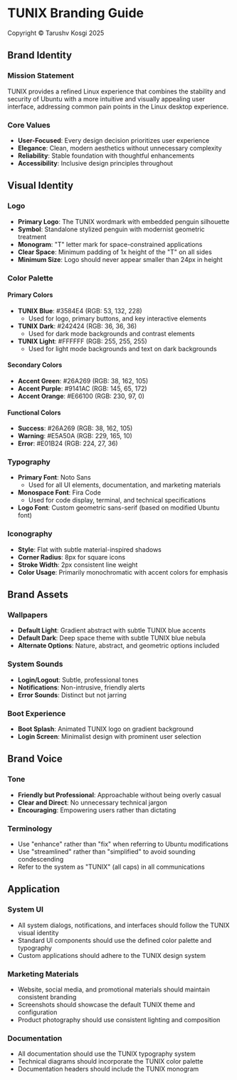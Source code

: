 # TUNIX Branding Guide
Copyright © Tarushv Kosgi 2025

## Brand Identity

### Mission Statement
TUNIX provides a refined Linux experience that combines the stability and security of Ubuntu with a more intuitive and visually appealing user interface, addressing common pain points in the Linux desktop experience.

### Core Values
- **User-Focused**: Every design decision prioritizes user experience
- **Elegance**: Clean, modern aesthetics without unnecessary complexity
- **Reliability**: Stable foundation with thoughtful enhancements
- **Accessibility**: Inclusive design principles throughout

## Visual Identity

### Logo
- **Primary Logo**: The TUNIX wordmark with embedded penguin silhouette
- **Symbol**: Standalone stylized penguin with modernist geometric treatment
- **Monogram**: "T" letter mark for space-constrained applications
- **Clear Space**: Minimum padding of 1x height of the "T" on all sides
- **Minimum Size**: Logo should never appear smaller than 24px in height

### Color Palette

#### Primary Colors
- **TUNIX Blue**: #3584E4 (RGB: 53, 132, 228)
  - Used for logo, primary buttons, and key interactive elements
- **TUNIX Dark**: #242424 (RGB: 36, 36, 36)
  - Used for dark mode backgrounds and contrast elements
- **TUNIX Light**: #FFFFFF (RGB: 255, 255, 255)
  - Used for light mode backgrounds and text on dark backgrounds

#### Secondary Colors
- **Accent Green**: #26A269 (RGB: 38, 162, 105)
- **Accent Purple**: #9141AC (RGB: 145, 65, 172)
- **Accent Orange**: #E66100 (RGB: 230, 97, 0)

#### Functional Colors
- **Success**: #26A269 (RGB: 38, 162, 105)
- **Warning**: #E5A50A (RGB: 229, 165, 10)
- **Error**: #E01B24 (RGB: 224, 27, 36)

### Typography
- **Primary Font**: Noto Sans 
  - Used for all UI elements, documentation, and marketing materials
- **Monospace Font**: Fira Code
  - Used for code display, terminal, and technical specifications
- **Logo Font**: Custom geometric sans-serif (based on modified Ubuntu font)

### Iconography
- **Style**: Flat with subtle material-inspired shadows
- **Corner Radius**: 8px for square icons
- **Stroke Width**: 2px consistent line weight
- **Color Usage**: Primarily monochromatic with accent colors for emphasis

## Brand Assets

### Wallpapers
- **Default Light**: Gradient abstract with subtle TUNIX blue accents
- **Default Dark**: Deep space theme with subtle TUNIX blue nebula
- **Alternate Options**: Nature, abstract, and geometric options included

### System Sounds
- **Login/Logout**: Subtle, professional tones
- **Notifications**: Non-intrusive, friendly alerts
- **Error Sounds**: Distinct but not jarring

### Boot Experience
- **Boot Splash**: Animated TUNIX logo on gradient background
- **Login Screen**: Minimalist design with prominent user selection

## Brand Voice

### Tone
- **Friendly but Professional**: Approachable without being overly casual
- **Clear and Direct**: No unnecessary technical jargon
- **Encouraging**: Empowering users rather than dictating

### Terminology
- Use "enhance" rather than "fix" when referring to Ubuntu modifications
- Use "streamlined" rather than "simplified" to avoid sounding condescending
- Refer to the system as "TUNIX" (all caps) in all communications

## Application

### System UI
- All system dialogs, notifications, and interfaces should follow the TUNIX visual identity
- Standard UI components should use the defined color palette and typography
- Custom applications should adhere to the TUNIX design system

### Marketing Materials
- Website, social media, and promotional materials should maintain consistent branding
- Screenshots should showcase the default TUNIX theme and configuration
- Product photography should use consistent lighting and composition

### Documentation
- All documentation should use the TUNIX typography system
- Technical diagrams should incorporate the TUNIX color palette
- Documentation headers should include the TUNIX monogram